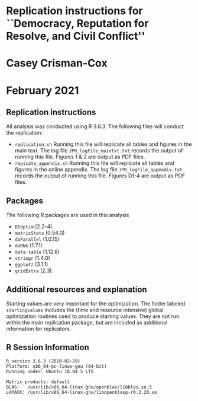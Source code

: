 # Replication instructions for ``Democracy, Reputation for Resolve, and Civil Conflict''
# Casey Crisman-Cox
# February 2021

## Replication instructions
All analysis was conducted using R 3.6.3.  The following files will conduct the replication:

- `replication.sh` Running this file will replicate all tables and figures in the main text. The log file `JPR_logFile_mainTxt.txt` records the output of running this file. Figures 1 & 2 are output as PDF files.
- `repicate_appendix.sh` Running this file will replicate all tables and figures in the online appendix. The log file `JPR_logFile_appendix.txt` records the output of running this file. Figures D1-4 are output as PDF files.


## Packages 
The following R packages are used in this analysis

- `DEoptim` (2.2-4)
- `matrixStats` (0.54.0)
- `doParallel` (1.0.15)
- `doRNG` (1.7.1)
- `data.table` (1.12.8)
- `stringr` (1.4.0)
- `ggplot2` (3.1.1)
- `gridExtra` (2.3)



## Additional resources and explanation
Starting values are very important for the optimization. The folder labeled `startingvalues` includes the (time and resource intensive) global optimization routines used to produce starting values. They are not run within the main replication package, but are included as additional information for replicators.


## R Session Information
    
    R version 3.6.3 (2020-02-29)
    Platform: x86_64-pc-linux-gnu (64-bit)
    Running under: Ubuntu 18.04.5 LTS

    Matrix products: default
    BLAS:   /usr/lib/x86_64-linux-gnu/openblas/libblas.so.3
    LAPACK: /usr/lib/x86_64-linux-gnu/libopenblasp-r0.2.20.so
